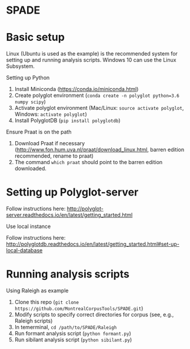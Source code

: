 # SPADE

Basic setup
===========

Linux (Ubuntu is used as the example) is the recommended system for setting up and running
analysis scripts.  Windows 10 can use the Linux Subsystem.

Setting up Python

1. Install Miniconda (https://conda.io/miniconda.html)
2. Create polyglot environment (`conda create -n polyglot python=3.6 numpy scipy`)
3. Activate polyglot environment (Mac/Linux: `source activate polyglot`, Windows: `activate polyglot`)
4. Install PolyglotDB (`pip install polyglotdb`)

Ensure Praat is on the path

1. Download Praat if necessary (http://www.fon.hum.uva.nl/praat/download_linux.html, barren edition recommended, rename to praat)
2. The command `which praat` should point to the barren edition downloaded.


Setting up Polyglot-server
==========================

Follow instructions here: http://polyglot-server.readthedocs.io/en/latest/getting_started.html

Use local instance

Follow instructions here: http://polyglotdb.readthedocs.io/en/latest/getting_started.html#set-up-local-database

Running analysis scripts
========================

Using Raleigh as example

1. Clone this repo (`git clone https://github.com/MontrealCorpusTools/SPADE.git`)
2. Modify scripts to specify correct directories for corpus (see, e.g., Raleigh scripts)
3. In temerminal, `cd /path/to/SPADE/Raleigh`
4. Run formant analysis script (`python formant.py`)
5. Run sibilant analysis script (`python sibilant.py`)
